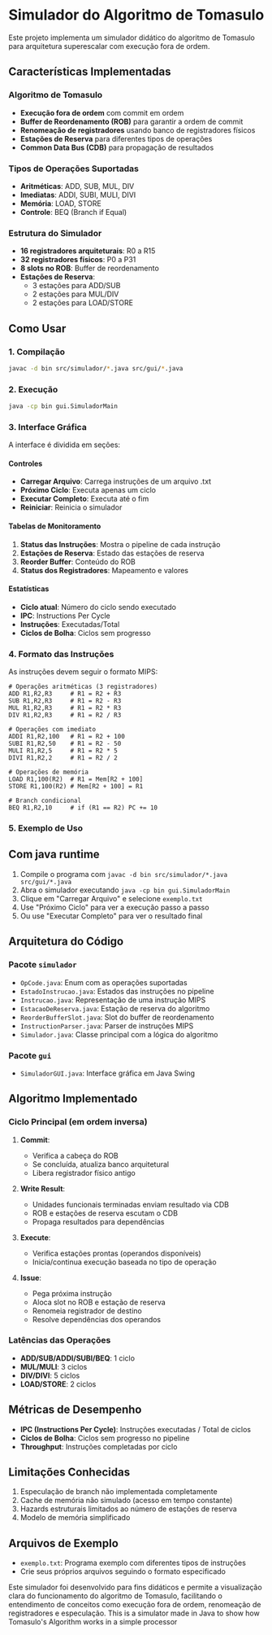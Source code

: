 # Simulador do Algoritmo de Tomasulo

Este projeto implementa um simulador didático do algoritmo de Tomasulo para arquitetura superescalar com execução fora de ordem.

## Características Implementadas

### Algoritmo de Tomasulo
- **Execução fora de ordem** com commit em ordem
- **Buffer de Reordenamento (ROB)** para garantir a ordem de commit
- **Renomeação de registradores** usando banco de registradores físicos
- **Estações de Reserva** para diferentes tipos de operações
- **Common Data Bus (CDB)** para propagação de resultados

### Tipos de Operações Suportadas
- **Aritméticas**: ADD, SUB, MUL, DIV
- **Imediatas**: ADDI, SUBI, MULI, DIVI
- **Memória**: LOAD, STORE
- **Controle**: BEQ (Branch if Equal)

### Estrutura do Simulador
- **16 registradores arquiteturais**: R0 a R15
- **32 registradores físicos**: P0 a P31
- **8 slots no ROB**: Buffer de reordenamento
- **Estações de Reserva**:
  - 3 estações para ADD/SUB
  - 2 estações para MUL/DIV
  - 2 estações para LOAD/STORE

## Como Usar

### 1. Compilação
```bash
javac -d bin src/simulador/*.java src/gui/*.java
```

### 2. Execução
```bash
java -cp bin gui.SimuladorMain
```

### 3. Interface Gráfica
A interface é dividida em seções:

#### Controles
- **Carregar Arquivo**: Carrega instruções de um arquivo .txt
- **Próximo Ciclo**: Executa apenas um ciclo
- **Executar Completo**: Executa até o fim
- **Reiniciar**: Reinicia o simulador

#### Tabelas de Monitoramento
1. **Status das Instruções**: Mostra o pipeline de cada instrução
2. **Estações de Reserva**: Estado das estações de reserva
3. **Reorder Buffer**: Conteúdo do ROB
4. **Status dos Registradores**: Mapeamento e valores

#### Estatísticas
- **Ciclo atual**: Número do ciclo sendo executado
- **IPC**: Instructions Per Cycle
- **Instruções**: Executadas/Total
- **Ciclos de Bolha**: Ciclos sem progresso

### 4. Formato das Instruções

As instruções devem seguir o formato MIPS:

```
# Operações aritméticas (3 registradores)
ADD R1,R2,R3     # R1 = R2 + R3
SUB R1,R2,R3     # R1 = R2 - R3
MUL R1,R2,R3     # R1 = R2 * R3
DIV R1,R2,R3     # R1 = R2 / R3

# Operações com imediato
ADDI R1,R2,100   # R1 = R2 + 100
SUBI R1,R2,50    # R1 = R2 - 50
MULI R1,R2,5     # R1 = R2 * 5
DIVI R1,R2,2     # R1 = R2 / 2

# Operações de memória
LOAD R1,100(R2)  # R1 = Mem[R2 + 100]
STORE R1,100(R2) # Mem[R2 + 100] = R1

# Branch condicional
BEQ R1,R2,10     # if (R1 == R2) PC += 10
```

### 5. Exemplo de Uso

## Com java runtime
1. Compile o programa com `javac -d bin src/simulador/*.java src/gui/*.java`
2. Abra o simulador executando `java -cp bin gui.SimuladorMain`
3. Clique em "Carregar Arquivo" e selecione `exemplo.txt`
4. Use "Próximo Ciclo" para ver a execução passo a passo
5. Ou use "Executar Completo" para ver o resultado final

## Arquitetura do Código

### Pacote `simulador`
- `OpCode.java`: Enum com as operações suportadas
- `EstadoInstrucao.java`: Estados das instruções no pipeline
- `Instrucao.java`: Representação de uma instrução MIPS
- `EstacaoDeReserva.java`: Estação de reserva do algoritmo
- `ReorderBufferSlot.java`: Slot do buffer de reordenamento
- `InstructionParser.java`: Parser de instruções MIPS
- `Simulador.java`: Classe principal com a lógica do algoritmo

### Pacote `gui`
- `SimuladorGUI.java`: Interface gráfica em Java Swing

## Algoritmo Implementado

### Ciclo Principal (em ordem inversa)

1. **Commit**: 
   - Verifica a cabeça do ROB
   - Se concluída, atualiza banco arquitetural
   - Libera registrador físico antigo

2. **Write Result**:
   - Unidades funcionais terminadas enviam resultado via CDB
   - ROB e estações de reserva escutam o CDB
   - Propaga resultados para dependências

3. **Execute**:
   - Verifica estações prontas (operandos disponíveis)
   - Inicia/continua execução baseada no tipo de operação

4. **Issue**:
   - Pega próxima instrução
   - Aloca slot no ROB e estação de reserva
   - Renomeia registrador de destino
   - Resolve dependências dos operandos

### Latências das Operações
- **ADD/SUB/ADDI/SUBI/BEQ**: 1 ciclo
- **MUL/MULI**: 3 ciclos
- **DIV/DIVI**: 5 ciclos
- **LOAD/STORE**: 2 ciclos

## Métricas de Desempenho

- **IPC (Instructions Per Cycle)**: Instruções executadas / Total de ciclos
- **Ciclos de Bolha**: Ciclos sem progresso no pipeline
- **Throughput**: Instruções completadas por ciclo

## Limitações Conhecidas

1. Especulação de branch não implementada completamente
2. Cache de memória não simulado (acesso em tempo constante)
3. Hazards estruturais limitados ao número de estações de reserva
4. Modelo de memória simplificado

## Arquivos de Exemplo

- `exemplo.txt`: Programa exemplo com diferentes tipos de instruções
- Crie seus próprios arquivos seguindo o formato especificado

Este simulador foi desenvolvido para fins didáticos e permite a visualização clara do funcionamento do algoritmo de Tomasulo, facilitando o entendimento de conceitos como execução fora de ordem, renomeação de registradores e especulação.
This is a simulator made in Java to show how Tomasulo's Algorithm works in a simple processor
